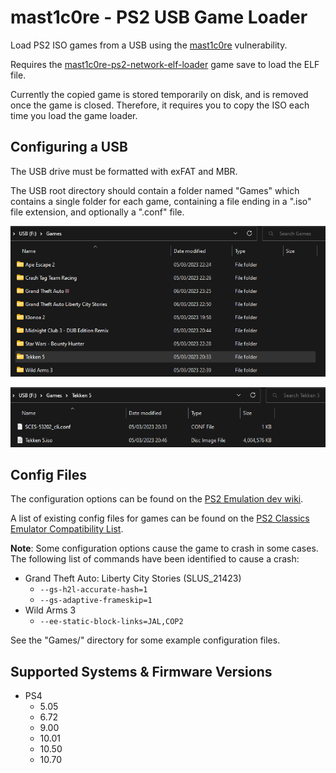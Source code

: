 # mast1c0re - PS2 USB Game Loader

Load PS2 ISO games from a USB using the [mast1c0re](https://github.com/McCaulay/mast1c0re) vulnerability.

Requires the [mast1c0re-ps2-network-elf-loader](https://github.com/McCaulay/mast1c0re-ps2-network-elf-loader) game save to load the ELF file.

Currently the copied game is stored temporarily on disk, and is removed once the game is closed. Therefore, it requires you to copy the ISO each time you load the game loader.

## Configuring a USB

The USB drive must be formatted with exFAT and MBR.

The USB root directory should contain a folder named "Games" which contains a single folder for each game, containing a file ending in a ".iso" file extension, and optionally a ".conf" file.

![One folder per game](./img/usb-game-folders.png)

![Tekken 5 ISO with config file](./img/usb-tekken-5.png)

## Config Files

The configuration options can be found on the [PS2 Emulation dev wiki](https://www.psdevwiki.com/ps4/PS2_Emulation#Emulator_Configuration).

A list of existing config files for games can be found on the [PS2 Classics Emulator Compatibility List](https://www.psdevwiki.com/ps4/Talk:PS2_Classics_Emulator_Compatibility_List).

**Note**: Some configuration options cause the game to crash in some cases. The following list of commands have been identified to cause a crash:

* Grand Theft Auto: Liberty City Stories (SLUS_21423)
  * `--gs-h2l-accurate-hash=1`
  * `--gs-adaptive-frameskip=1`
* Wild Arms 3
  * `--ee-static-block-links=JAL,COP2`

See the "Games/" directory for some example configuration files.

## Supported Systems & Firmware Versions
* PS4
  * 5.05
  * 6.72
  * 9.00
  * 10.01
  * 10.50
  * 10.70